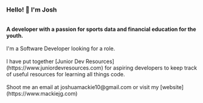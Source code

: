 ### Hello! 👋 I'm Josh
<br>
<strong>A developer with a passion for sports data and financial education for the youth.</strong>
<br><br>
 I'm a Software Developer looking for a role.
<br><br>
 I have put together [Junior Dev Resources](https://www.juniordevresources.com) for aspiring developers to keep track of useful resources for learning all things code.
<br><br>
 Shoot me an email at joshuamackie10@gmail.com or visit my [website](https://www.mackiejg.com)
